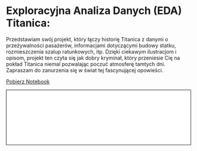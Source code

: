 # Exploracyjna Analiza Danych (EDA) Titanica:

Przedstawiam swój projekt, który łączy historię Titanica z danymi o przeżywalności pasażerów, informacjami dotyczącymi budowy statku, rozmieszczenia szalup ratunkowych, itp. Dzięki ciekawym ilustracjom i opisom, projekt ten czyta się jak dobry kryminał, który przeniesie Cię na pokład Titanica niemal pozwalając poczuć atmosferę tamtych dni. Zapraszam do zanurzenia się w świat tej fascynującej opowieści.

<a href="titanic_rafal_ney.ipynb" class="md-button md-button--primary">Pobierz Notebook</a>

<iframe
    id="content"
    src="titanic_rafal_ney.html"
    width="100%"
    style="border:1px solid black;overflow:hidden;"
></iframe>
<script>
function resizeIframeToFitContent(iframe) {
    iframe.style.height = (iframe.contentWindow.document.documentElement.scrollHeight + 50) + "px";
    iframe.contentDocument.body.style["overflow"] = 'hidden';
}
window.addEventListener('load', function() {
    var iframe = document.getElementById('content');
    resizeIframeToFitContent(iframe);
});
window.addEventListener('resize', function() {
    var iframe = document.getElementById('content');
    resizeIframeToFitContent(iframe);
});
</script>
